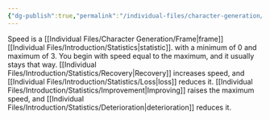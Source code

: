 ```yaml
---
{"dg-publish":true,"permalink":"/individual-files/character-generation/frame/frame-statistics/speed/"}
---
```


Speed is a [[Individual Files/Character Generation/Frame\|frame]] [[Individual Files/Introduction/Statistics\|statistic]]. with a minimum of 0 and maximum of 3. You begin with speed equal to the maximum, and it usually stays that way. [[Individual Files/Introduction/Statistics/Recovery\|Recovery]] increases speed, and [[Individual Files/Introduction/Statistics/Loss\|loss]] reduces it. [[Individual Files/Introduction/Statistics/Improvement\|Improving]] raises the maximum speed, and [[Individual Files/Introduction/Statistics/Deterioration\|deterioration]] reduces it.